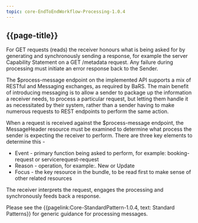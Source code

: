 ```yaml
---
topic: core-EndToEndWorkflow-Processing-1.0.4
---
```


## {{page-title}}

For GET requests (reads) the receiver honours what is being asked for by generating and synchronously sending a response, for example the server Capability Statement on a GET /metadata request. Any failure during processing must initiate an error response back to the Sender. 

The $process-message endpoint on the implemented API supports a mix of RESTful and Messaging exchanges, as required by BaRS. The main benefit of introducing messaging is to allow a sender to package up the information a receiver needs, to process a particular request, but letting them handle it as necessitated by their system, rather than a sender having to make numerous requests to REST endpoints to perform the same action. 

When a request is received against the $process-message endpoint, the MessageHeader resource must be examined to determine what process the sender is expecting the receiver to perform. There are three key elements to determine this - 

- Event - primary function being asked to perform, for example: booking-request or servicerequest-request 
- Reason - operation, for example:. New or Update 
- Focus - the key resource in the bundle, to be read first to make sense of other related resources

The receiver interprets the request, engages the processing and synchronously feeds back a response.

Please see the {{pagelink:Core-StandardPattern-1.0.4, text: Standard Patterns}} for generic guidance for processing messages.

<br>